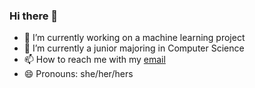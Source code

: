 ### Hi there 👋

- 🔭 I’m currently working on a machine learning project 
- 🌱 I’m currently a junior majoring in Computer Science 
- 📫 How to reach me with my [email](bmedhanitasrat@gmail.com)
- 😄 Pronouns: she/her/hers

<!--
**medhanitasrat/medhanitasrat** is a ✨ _special_ ✨ repository because its `README.md` (this file) appears on your GitHub profile.

Here are some ideas to get you started:



- 👯 I’m looking to collaborate on ...
- 🤔 I’m looking for help with ...
- 💬 Ask me about ...

- ⚡ Fun fact: ...
-->
